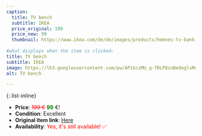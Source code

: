 ```yaml
---
caption:
  title: TV bench
  subtitle: IKEA
  price_original: 199
  price_new: 99
  thumbnail: https://www.ikea.com/de/de/images/products/hemnes-tv-bank-weiss-gebeizt-hellbraun__0583377_pe671187_s5.jpg
  
#what displays when the item is clicked:
title: TV bench
subtitle: IKEA
image: https://lh3.googleusercontent.com/pw/AP1GczMU_q-7RLP8znBedoglsMdIrvIJrD8Rgx6Fofpilg5Zr9-2UdIGOU3MmQZu93Qn7jXib_b9DNQ5VktqbBp2zeD8T5FdHcG1Wg-9lpr26vkwPvf4sAuVZICxoz7ad-VHyxFuL3Z1QaPoR4VrkmOWTkTtRg=w2168-h1626-s-no-gm?authuser=0
alt: TV bench

---
```

{:.list-inline} 
- **Price**: <span style="color:red"><del>199 €</del></span> <span style="color:green">**99**</span> €!
- **Condition**: Excellent
- **Original item link**: [Here](https://www.ikea.com/de/de/p/hemnes-tv-bank-weiss-gebeizt-hellbraun-50413526/)
- **Availability**: <span style='color:red'>Yes, it's still available! ✅</span>

